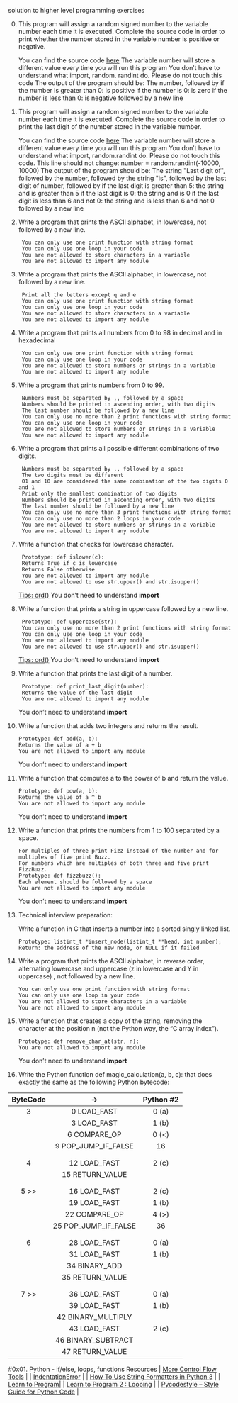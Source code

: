 solution to higher level programming exercises

0. This program will assign a random signed number to the variable number each time it is executed. Complete the source code in order to print whether the number stored in the variable number is positive or negative.

    You can find the source code [here](https://github.com/holbertonschool/0x01.py/blob/master/0-positive_or_negative_py)
    The variable number will store a different value every time you will run this program
    You don’t have to understand what import, random. randint do. Please do not touch this code
    The output of the program should be:
        The number, followed by
            if the number is greater than 0: is positive
            if the number is 0: is zero
            if the number is less than 0: is negative
        followed by a new line

1. This program will assign a random signed number to the variable number each time it is executed. Complete the source code in order to print the last digit of the number stored in the variable number.

    You can find the source code [here](https://github.com/holbertonschool/0x01.py/blob/master/1-last_digit_py)
    The variable number will store a different value every time you will run this program
    You don’t have to understand what import, random.randint do. Please do not touch this code. This line should not change: number = random.randint(-10000, 10000)
    The output of the program should be:
        The string "Last digit of", followed by
        the number, followed by
        the string "is", followed by the last digit of number, followed by
            if the last digit is greater than 5: the string and is greater than 5
            if the last digit is 0: the string and is 0
            if the last digit is less than 6 and not 0: the string and is less than 6 and not 0
        followed by a new line

2. Write a program that prints the ASCII alphabet, in lowercase, not followed by a new line.

        You can only use one print function with string format
        You can only use one loop in your code
        You are not allowed to store characters in a variable
        You are not allowed to import any module

3. Write a program that prints the ASCII alphabet, in lowercase, not followed by a new line.

        Print all the letters except q and e
        You can only use one print function with string format
        You can only use one loop in your code
        You are not allowed to store characters in a variable
        You are not allowed to import any module

4. Write a program that prints all numbers from 0 to 98 in decimal and in hexadecimal 

        You can only use one print function with string format
        You can only use one loop in your code
        You are not allowed to store numbers or strings in a variable
        You are not allowed to import any module

5. Write a program that prints numbers from 0 to 99.

        Numbers must be separated by ,, followed by a space
        Numbers should be printed in ascending order, with two digits
        The last number should be followed by a new line
        You can only use no more than 2 print functions with string format
        You can only use one loop in your code
        You are not allowed to store numbers or strings in a variable
        You are not allowed to import any module

6. Write a program that prints all possible different combinations of two digits.

        Numbers must be separated by ,, followed by a space
        The two digits must be different
        01 and 10 are considered the same combination of the two digits 0 and 1
        Print only the smallest combination of two digits
        Numbers should be printed in ascending order, with two digits
        The last number should be followed by a new line
        You can only use no more than 3 print functions with string format
        You can only use no more than 2 loops in your code
        You are not allowed to store numbers or strings in a variable
        You are not allowed to import any module

7. Write a function that checks for lowercase character.

        Prototype: def islower(c):
        Returns True if c is lowercase
        Returns False otherwise
        You are not allowed to import any module
        You are not allowed to use str.upper() and str.isupper()
    [Tips: ord()](https://docs.python.org/3.4/library/functions.html?highlight=ord#ord)
    You don’t need to understand __import__

8. Write a function that prints a string in uppercase followed by a new line.

        Prototype: def uppercase(str):
        You can only use no more than 2 print functions with string format
        You can only use one loop in your code
        You are not allowed to import any module
        You are not allowed to use str.upper() and str.isupper()
    [Tips: ord()](https://docs.python.org/3.4/library/functions.html?highlight=ord#ord)
    You don’t need to understand __import__

9. Write a function that prints the last digit of a number.

        Prototype: def print_last_digit(number):
        Returns the value of the last digit
        You are not allowed to import any module
    You don’t need to understand __import__

10. Write a function that adds two integers and returns the result.

        Prototype: def add(a, b):
        Returns the value of a + b
        You are not allowed to import any module
    You don’t need to understand __import__

11. Write a function that computes a to the power of b and return the value.

        Prototype: def pow(a, b):
        Returns the value of a ^ b
        You are not allowed to import any module
    You don’t need to understand __import__

12. Write a function that prints the numbers from 1 to 100 separated by a space.

        For multiples of three print Fizz instead of the number and for multiples of five print Buzz.
        For numbers which are multiples of both three and five print FizzBuzz.
        Prototype: def fizzbuzz():
        Each element should be followed by a space
        You are not allowed to import any module
    You don’t need to understand __import__

13. Technical interview preparation:

    Write a function in C that inserts a number into a sorted singly linked list.

        Prototype: listint_t *insert_node(listint_t **head, int number);
        Return: the address of the new node, or NULL if it failed

14. Write a program that prints the ASCII alphabet, in reverse order, alternating lowercase and uppercase (z in lowercase and Y in uppercase) , not followed by a new line.

        You can only use one print function with string format
        You can only use one loop in your code
        You are not allowed to store characters in a variable
        You are not allowed to import any module

15. Write a function that creates a copy of the string, removing the character at the position n (not the Python way, the “C array index”).

        Prototype: def remove_char_at(str, n):
        You are not allowed to import any module
    You don’t need to understand __import__

16. Write the Python function def magic_calculation(a, b, c): that does exactly the same as the following Python bytecode:

| ByteCode | ->                     | Python #2 |
| :------: | :--------------------: | :-------: |
| 3        | 0 LOAD_FAST            | 0 (a)     |
|          | 3 LOAD_FAST            | 1 (b)     |
|          | 6 COMPARE_OP           | 0 (<)     |
|          | 9 POP_JUMP_IF_FALSE    | 16        |
|          |                        |           |
|          |                        |           |
| 4        | 12 LOAD_FAST           | 2 (c)     |
|          | 15 RETURN_VALUE        |           |
|          |                        |           |
|          |                        |           |
| 5     >> | 16 LOAD_FAST           | 2 (c)     |
|          | 19 LOAD_FAST           | 1 (b)     |
|          | 22 COMPARE_OP          | 4 (>)     |
|          | 25 POP_JUMP_IF_FALSE   | 36        |
|          |                        |           |
|          |                        |           |
| 6        | 28 LOAD_FAST           | 0 (a)     |
|          | 31 LOAD_FAST           | 1 (b)     |
|          | 34 BINARY_ADD          |           |
|          | 35 RETURN_VALUE        |           |
|          |                        |           |
|          |                        |           |
| 7     >> | 36 LOAD_FAST           | 0 (a)     |
|          | 39 LOAD_FAST           | 1 (b)     |
|          | 42 BINARY_MULTIPLY     |           |
|          | 43 LOAD_FAST           | 2 (c)     |
|          | 46 BINARY_SUBTRACT     |           |
|          | 47 RETURN_VALUE        |           |

#0x01. Python - if/else, loops, functions Resources
| [More Control Flow Tools](https://docs.python.org/3/tutorial/controlflow.html) |
| [IndentationError](https://www.youtube.com/watch?v=1QXOd2ZQs-Q) |
| [How To Use String Formatters in Python 3](https://www.digitalocean.com/community/tutorials/how-to-use-string-formatters-in-python-3) |
| [Learn to Program](https://www.youtube.com/playlist?list=PLGLfVvz_LVvTn3cK5e6LjhgGiSeVlIRwt)|
| [Learn to Program 2 : Looping](https://www.youtube.com/playlist?list=PLGLfVvz_LVvTn3cK5e6LjhgGiSeVlIRwt) |
| [Pycodestyle – Style Guide for Python Code](https://pypi.org/project/pycodestyle/) |
